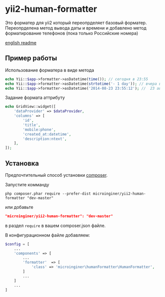 yii2-human-formatter
=================================

Это форматер для yii2 который переопрделяет базовый форматер. Переопрделена метод вывода 
даты и времени и добавлено метод форматирование телефонов (пока только Российские номера)

[english readme](https://github.com/microinginer/yii2-human-formatter/blob/master/README.md)

Пример работы
---------------
Использование форматера в виде метода
```php
echo Yii::$app->formatter->asDatetime(time()); // сегодня в 23:55
echo Yii::$app->formatter->asDatetime(strtotime('- 1 day')); // вчера в 23:55
echo Yii::$app->formatter->asDatetime('2014-08-23 23:55:12'); //  23 августа 2014 в 23:55
```

Задание формата аттрибуту
```php
echo GridView::widget([
    'dataProvider' => $dataProvider,
    'columns' => [
        'id',
        'title',
        'mobile:phone',
        'created_at:datetime',
        'description:ntext',
    ],
]);
```
Установка
------------

Предпочтительный способ установки [composer](http://getcomposer.org/download/).

Запустите комманду

```
php composer.phar require --prefer-dist microinginer/yii2-human-formatter "dev-master"
```

или добавьте

```json
"microinginer/yii2-human-formatter": "dev-master"
```

в раздел `require` в вашем composer.json файле.

В конфигурационном файле добавляем:
```php
$config = [
    ...
    'components' => [
        ...
        'formatter'  => [
            'class' => 'microinginer\humanFormatter\HumanFormatter',
        ]
        ...
    ]
    ...
]
```


